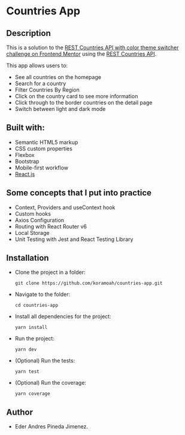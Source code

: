 # Countries App 

## Description

This is a solution to the [REST Countries API with color theme switcher challenge on Frontend Mentor](https://www.frontendmentor.io/challenges/rest-countries-api-with-color-theme-switcher-5cacc469fec04111f7b848ca) using the [REST Countries API](https://restcountries.com/).

This app allows users to:

- See all countries on the homepage
- Search for a country
- Filter Countries By Region
- Click on the country card to see more information
- Click through to the border countries on the detail page
- Switch between light and dark mode

## Built with:

- Semantic HTML5 markup
- CSS custom properties
- Flexbox
- Bootstrap
- Mobile-first workflow
- [React.js](https://reactjs.org/)

## Some concepts that I put into practice

- Context, Providers and useContext hook
- Custom hooks
- Axios Configuration
- Routing with React Router v6
- Local Storage
- Unit Testing with Jest and React Testing Library

## Installation

- Clone the project in a folder:

    ```
    git clone https://github.com/koramoah/countries-app.git
    ```

- Navigate to the folder:
   
    ```
    cd countries-app
    ```

- Install all dependencies for the project:

    ```
    yarn install
    ```

- Run the project:

   ```
   yarn dev
   ```

- (Optional) Run the tests:

   ```
   yarn test
   ```

- (Optional) Run the coverage:

   ```
   yarn coverage 
   ```

## Author

- Eder Andres Pineda Jimenez.